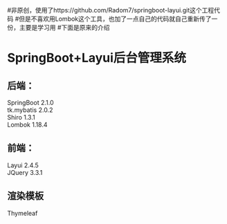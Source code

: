 #非原创，使用了https://github.com/Radom7/springboot-layui.git这个工程代码
#但是不喜欢用Lombok这个工具，也加了一点自己的代码就自己重新传了一份，主要是学习用
#下面是原来的介绍
# SpringBoot+Layui后台管理系统
## 后端：
SpringBoot  2.1.0  
tk.mybatis  2.0.2  
Shiro  1.3.1  
Lombok 1.18.4  
## 前端：
Layui  2.4.5  
JQuery  3.3.1

## 渲染模板
Thymeleaf
